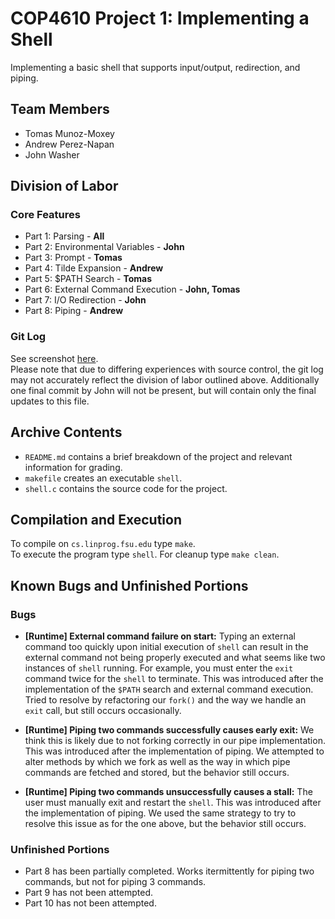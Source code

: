 # COP4610 Project 1: Implementing a Shell

Implementing a basic shell that supports input/output, redirection, and piping.

## Team Members

- Tomas Munoz-Moxey
- Andrew Perez-Napan
- John Washer

## Division of Labor

### Core Features
- Part 1: Parsing - **All**
- Part 2: Environmental Variables - **John**
- Part 3: Prompt - **Tomas**
- Part 4: Tilde Expansion - **Andrew**
- Part 5: $PATH Search - **Tomas**
- Part 6: External Command Execution - **John, Tomas**
- Part 7: I/O Redirection - **John**
- Part 8: Piping - **Andrew**

### Git Log
See screenshot [here](https://www.dropbox.com/s/1r5hd6xdnquupv4/git_log.png?dl=0).  
Please note that due to differing experiences with source control, the git log may not accurately reflect the division of labor outlined above. Additionally one final commit by John will not be present, but will contain only the final updates to this file.

## Archive Contents
- `README.md` contains a brief breakdown of the project and relevant information for grading.
- `makefile` creates an executable `shell`.
- `shell.c` contains the source code for the project.

## Compilation and Execution
To compile on `cs.linprog.fsu.edu` type `make`.  
To execute the program type `shell`.
For cleanup type `make clean`.

## Known Bugs and Unfinished Portions

### Bugs
- **[Runtime] External command failure on start:** Typing an external command too quickly upon initial execution of `shell` can result in the external command not being properly executed and what seems like two instances of `shell` running. For example, you must enter the `exit` command twice for the `shell` to terminate. This was introduced after the implementation of the `$PATH` search and external command execution. Tried to resolve by refactoring our `fork()` and the way we handle an `exit` call, but still occurs occasionally.

- **[Runtime] Piping two commands successfully causes early exit:** We think this is likely due to not forking correctly in our pipe implementation. This was introduced after the implementation of piping. We attempted to alter methods by which we fork as well as the way in which pipe commands are fetched and stored, but the behavior still occurs.

- **[Runtime] Piping two commands unsuccessfully causes a stall:** The user must manually exit and restart the `shell`. This was introduced after the implementation of piping. We used the same strategy to try to resolve this issue as for the one above, but the behavior still occurs.

### Unfinished Portions
- Part 8 has been partially completed. Works itermittently for piping two commands, but not for piping 3 commands.
- Part 9 has not been attempted.
- Part 10 has not been attempted.